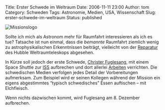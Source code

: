 Title: Erster Schwede im Weltraum
Date: 2006-11-11 23:00
Author: tom
Category: Schweden
Tags: Astronomie, Medien, USA, Wissenschaft
Slug: erster-schwede-im-weltraum
Status: published

![Missionslogo](http://www.fiket.de/pic/STS-116_patch.png)

Sollte ich mich als Astronom mehr für Raumfahrt interessieren als ich es
tue? Tatsache ist nun einmal, dass die *bemannte* Raumfahrt ziemlich
wenig zu astrophysikalischen Erkenntnissen beiträgt, vielleicht von der
[Reparatur](http://www.sz-online.de/nachrichten/artikel.asp?id=1310687)
des Hubble Weltraumteleskops abgesehen.

In Kürze soll jedoch der erste Schwede, [Christer
Fuglesang](http://de.wikipedia.org/wiki/Arne_Christer_Fuglesang), mit
einem Space Shuttle zur
[ISS](http://de.wikipedia.org/wiki/Internationale_Raumstation)
aufbrechen und dort allerlei
[Arbeiten](http://de.wikipedia.org/wiki/STS-116) verrichten. Die
schwedischen Medien verfolgen jedes Detail der Vorbereitungen
aufmerksam. Zum Beispiel wird er seinen Kollegen während der Mission ein
eigens abgestimmtes “typisch schwedisches” Essen auftischen – mit
Elchfleisch.

Wenn nichts dazwischen kommt, wird Fuglesang am 8. Dezember aufbrechen.

